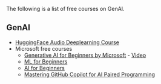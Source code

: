 The following is a list of free courses on GenAI.

## GenAI

* [HuggingFace Audio Deeplearning Course](https://huggingface.co/learn/audio-course/chapter0/introduction)
* Microsoft free courses
    * [Generative AI for Beginners by Microsoft](https://github.com/microsoft/generative-ai-for-beginners) - [Video](https://learn.microsoft.com/en-us/shows/generative-ai-for-beginners/)
    * [ML for Beginners](https://github.com/microsoft/ML-For-Beginners)
    * [AI for Beginners](https://microsoft.github.io/AI-For-Beginners/)
    * [Mastering GitHub Copilot for AI Paired Programming](https://github.com/microsoft/Mastering-GitHub-Copilot-for-Paired-Programming)



